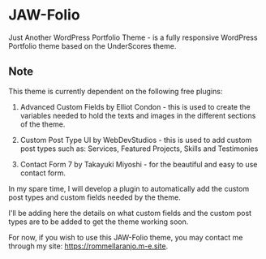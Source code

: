 # JAW-Folio

Just Another WordPress Portfolio Theme - is a fully responsive WordPress Portfolio theme based on the UnderScores theme. 

## Note

This theme is currently dependent on the following free plugins:

1. Advanced Custom Fields by Elliot Condon - this is used to create the variables needed to hold the texts and images in the different sections of the theme.

2. Custom Post Type UI by WebDevStudios - this is used to add custom post types such as: Services, Featured Projects, Skills and Testimonies

3. Contact Form 7 by Takayuki Miyoshi - for the beautiful and easy to use contact form.

In my spare time, I will develop a plugin to automatically add the custom post types and custom fields needed by the theme. 

I'll be adding here the details on what custom fields and the custom post types are to be added to get the theme working soon. 

For now, if you wish to use this JAW-Folio theme, you may contact me through my site: https://rommellaranjo.m-e.site. 
